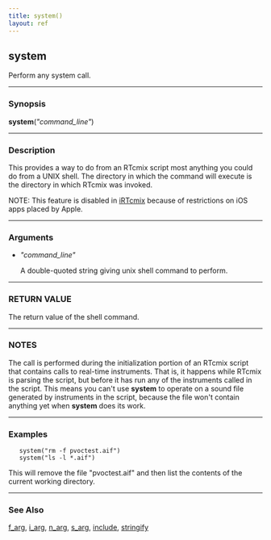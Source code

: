 ```yaml
---
title: system()
layout: ref
---
```


## system

Perform any system call.

-----

### Synopsis

**system**(*"command\_line"*)

-----

### Description

This provides a way to do from an RTcmix script most anything you could
do from a UNIX shell. The directory in which the command will execute is
the directory in which RTcmix was invoked.

NOTE: This feature is disabled in [iRTcmix](../../iRTcmix/index.html)
because of restrictions on iOS apps placed by Apple.

-----

### Arguments

  - <span id="item_command_line">*"command\_line"*</span>  
      
    A double-quoted string giving unix shell command to perform.

-----

### RETURN VALUE

The return value of the shell command.

-----

### NOTES

The call is performed during the initialization portion of an RTcmix
script that contains calls to real-time instruments. That is, it happens
while RTcmix is parsing the script, but before it has run any of the
instruments called in the script. This means you can't use **system** to
operate on a sound file generated by instruments in the script,
because the file won't contain anything yet when **system** does its
work.

-----

### Examples

``` 
   system("rm -f pvoctest.aif")
   system("ls -l *.aif")
```

This will remove the file "pvoctest.aif" and then list the contents of
the current working directory.

-----

### See Also

[f\_arg](f_arg.html), [i\_arg](f_arg.html), [n\_arg](f_arg.html),
[s\_arg](f_arg.html), [include](include.html),
[stringify](stringify.html)
